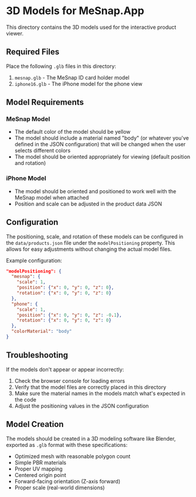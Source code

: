 # 3D Models for MeSnap.App

This directory contains the 3D models used for the interactive product viewer.

## Required Files

Place the following `.glb` files in this directory:

1. `mesnap.glb` - The MeSnap ID card holder model
2. `iphone16.glb` - The iPhone model for the phone view

## Model Requirements

### MeSnap Model

- The default color of the model should be yellow
- The model should include a material named "body" (or whatever you've defined in the JSON configuration) that will be changed when the user selects different colors
- The model should be oriented appropriately for viewing (default position and rotation)

### iPhone Model

- The model should be oriented and positioned to work well with the MeSnap model when attached
- Position and scale can be adjusted in the product data JSON

## Configuration

The positioning, scale, and rotation of these models can be configured in the `data/products.json` file under the `modelPositioning` property. This allows for easy adjustments without changing the actual model files.

Example configuration:

```json
"modelPositioning": {
  "mesnap": {
    "scale": 1,
    "position": {"x": 0, "y": 0, "z": 0},
    "rotation": {"x": 0, "y": 0, "z": 0}
  },
  "phone": {
    "scale": 1,
    "position": {"x": 0, "y": 0, "z": -0.1},
    "rotation": {"x": 0, "y": 0, "z": 0}
  },
  "colorMaterial": "body"
}
```

## Troubleshooting

If the models don't appear or appear incorrectly:

1. Check the browser console for loading errors
2. Verify that the model files are correctly placed in this directory
3. Make sure the material names in the models match what's expected in the code
4. Adjust the positioning values in the JSON configuration

## Model Creation

The models should be created in a 3D modeling software like Blender, exported as `.glb` format with these specifications:

- Optimized mesh with reasonable polygon count
- Simple PBR materials 
- Proper UV mapping
- Centered origin point
- Forward-facing orientation (Z-axis forward)
- Proper scale (real-world dimensions)